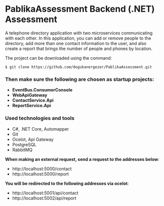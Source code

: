 # PablikaAssessment Backend (.NET) Assessment

A telephone directory application with two microservices communicating with each other. In this application, you can add or remove people to the directory, add more than one contact information to the user, and also create a report that brings the number of people and phones by location.

The project can be downloaded using the command:
```
$ git clone https://github.com/dogukanergezer/PablikaAssessment.git
```
### Then make sure the following are chosen as startup projects:

- **EventBus.ConsumerConsole**
- **WebApiGateway**
- **ContactService.Api**
- **ReportService.Api**

### Used technologies and tools
- C#, .NET Core, Automapper
- Git
- Ocelot, Api Gateway
- PostgreSQL
- RabbitMQ 


**When making an external request, send a request to the addresses below**:
- http://localhost:5000/contact 
- http://localhost:5000/report

**You will be redirected to the following addresses via ocelot**:
- http://localhost:5001/api/contact 
- http://localhost:5002/api/report
